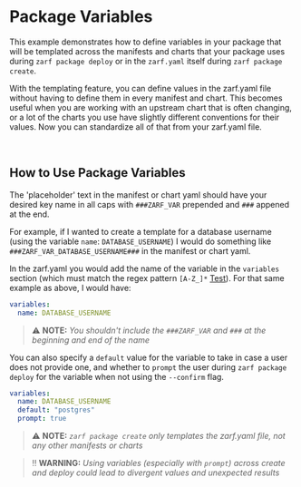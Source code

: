 # Package Variables

This example demonstrates how to define variables in your package that will be templated across the manifests and charts that your package uses during `zarf package deploy` or in the `zarf.yaml` itself during `zarf package create`.

With the templating feature, you can define values in the zarf.yaml file without having to define them in every manifest and chart.
This becomes useful when you are working with an upstream chart that is often changing, or a lot of the charts you use have slightly different conventions for their values. Now you can standardize all of that from your zarf.yaml file.

&nbsp;

## How to Use Package Variables
The 'placeholder' text in the manifest or chart yaml should have your desired key name in all caps with `###ZARF_VAR` prepended and `###` appened at the end.

For example, if I wanted to create a template for a database username (using the variable `name`: `DATABASE_USERNAME`) I would do something like `###ZARF_VAR_DATABASE_USERNAME###` in the manifest or chart yaml.

In the zarf.yaml you would add the name of the variable in the `variables` section (which must match the regex pattern `[A-Z_]*` [Test](https://regex101.com/?regex=%5BA-Z_%5D%2A)). For that same example as above, I would have:

```yaml
variables:
  name: DATABASE_USERNAME
```

> ⚠️ **NOTE:** *You shouldn't include the `###ZARF_VAR` and `###` at the beginning and end of the name*

You can also specify a `default` value for the variable to take in case a user does not provide one, and whether to `prompt` the user during `zarf package deploy` for the variable when not using the `--confirm` flag.

```yaml
variables:
  name: DATABASE_USERNAME
  default: "postgres"
  prompt: true
```

> ⚠️ **NOTE:** *`zarf package create` only templates the zarf.yaml file, not any other manifests or charts*

> ‼️ **WARNING:** *Using variables (especially with `prompt`) across create and deploy could lead to divergent values and unexpected results*
